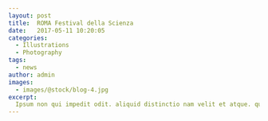 ```yaml
---
layout: post
title:  ROMA Festival della Scienza
date:   2017-05-11 10:20:05
categories:
  - Illustrations
  - Photography
tags:
  - news
author: admin
images:
  - images/@stock/blog-4.jpg
excerpt:
  Ipsum non qui impedit odit. aliquid distinctio nam velit et atque. quam aspernatur beatae quod necessitatibus consequuntur molestiae qui. dolorum doloremque dolorum corrupti similique nobis cum. repellendus magni nihil sed sint qui nisi tempore rerum aliquid accusamus culpa quo. et doloremque est et quisquam. neque et commodi veniam minus temporibus ipsam
---
```

